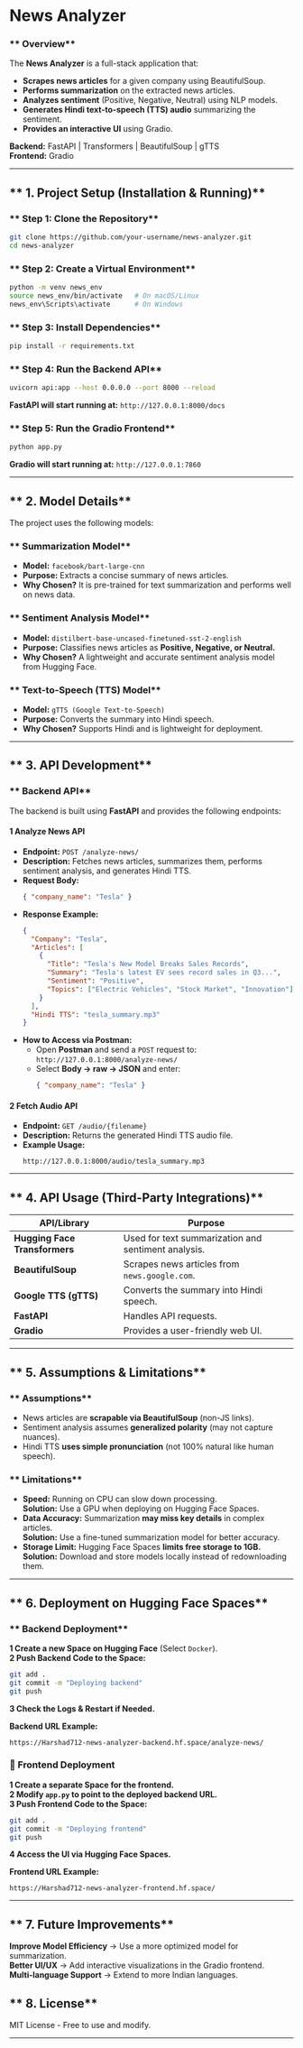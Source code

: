 
# News Analyzer  

### ** Overview**  
The **News Analyzer** is a full-stack application that:  
- **Scrapes news articles** for a given company using BeautifulSoup.  
- **Performs summarization** on the extracted news articles.  
- **Analyzes sentiment** (Positive, Negative, Neutral) using NLP models.  
- **Generates Hindi text-to-speech (TTS) audio** summarizing the sentiment.  
- **Provides an interactive UI** using Gradio.  

 **Backend:** FastAPI | Transformers | BeautifulSoup | gTTS  
 **Frontend:** Gradio  

---

## ** 1. Project Setup (Installation & Running)**  

### ** Step 1: Clone the Repository**  
```bash
git clone https://github.com/your-username/news-analyzer.git
cd news-analyzer
```

### ** Step 2: Create a Virtual Environment**  
```bash
python -m venv news_env
source news_env/bin/activate   # On macOS/Linux
news_env\Scripts\activate      # On Windows
```

### ** Step 3: Install Dependencies**  
```bash
pip install -r requirements.txt
```

### ** Step 4: Run the Backend API**  
```bash
uvicorn api:app --host 0.0.0.0 --port 8000 --reload
```
 **FastAPI will start running at:** `http://127.0.0.1:8000/docs`

### ** Step 5: Run the Gradio Frontend**  
```bash
python app.py
```
 **Gradio will start running at:** `http://127.0.0.1:7860`

---

## ** 2. Model Details**  

The project uses the following models:

### ** Summarization Model**
- **Model:** `facebook/bart-large-cnn`
- **Purpose:** Extracts a concise summary of news articles.
- **Why Chosen?** It is pre-trained for text summarization and performs well on news data.

### ** Sentiment Analysis Model**
- **Model:** `distilbert-base-uncased-finetuned-sst-2-english`
- **Purpose:** Classifies news articles as **Positive, Negative, or Neutral.**
- **Why Chosen?** A lightweight and accurate sentiment analysis model from Hugging Face.

### ** Text-to-Speech (TTS) Model**
- **Model:** `gTTS (Google Text-to-Speech)`
- **Purpose:** Converts the summary into Hindi speech.
- **Why Chosen?** Supports Hindi and is lightweight for deployment.

---

## ** 3. API Development**  

### ** Backend API**
The backend is built using **FastAPI** and provides the following endpoints:

#### **1 Analyze News API**
- **Endpoint:** `POST /analyze-news/`
- **Description:** Fetches news articles, summarizes them, performs sentiment analysis, and generates Hindi TTS.
- **Request Body:**
  ```json
  { "company_name": "Tesla" }
  ```
- **Response Example:**
  ```json
  {
    "Company": "Tesla",
    "Articles": [
      {
        "Title": "Tesla's New Model Breaks Sales Records",
        "Summary": "Tesla's latest EV sees record sales in Q3...",
        "Sentiment": "Positive",
        "Topics": ["Electric Vehicles", "Stock Market", "Innovation"]
      }
    ],
    "Hindi TTS": "tesla_summary.mp3"
  }
  ```
- **How to Access via Postman:**  
  - Open **Postman** and send a `POST` request to:  
    `http://127.0.0.1:8000/analyze-news/`  
  - Select **Body → raw → JSON** and enter:  
    ```json
    { "company_name": "Tesla" }
    ```

#### **2 Fetch Audio API**
- **Endpoint:** `GET /audio/{filename}`
- **Description:** Returns the generated Hindi TTS audio file.
- **Example Usage:**  
  ```
  http://127.0.0.1:8000/audio/tesla_summary.mp3
  ```

---

## ** 4. API Usage (Third-Party Integrations)**  

| API/Library      | Purpose |
|-----------------|-----------------------------------------------------|
| **Hugging Face Transformers** | Used for text summarization and sentiment analysis. |
| **BeautifulSoup** | Scrapes news articles from `news.google.com`. |
| **Google TTS (gTTS)** | Converts the summary into Hindi speech. |
| **FastAPI** | Handles API requests. |
| **Gradio** | Provides a user-friendly web UI. |

---

## ** 5. Assumptions & Limitations**  

### ** Assumptions**
- News articles are **scrapable via BeautifulSoup** (non-JS links).
- Sentiment analysis assumes **generalized polarity** (may not capture nuances).
- Hindi TTS **uses simple pronunciation** (not 100% natural like human speech).

### ** Limitations**
- **Speed:** Running on CPU can slow down processing.  
   **Solution:** Use a GPU when deploying on Hugging Face Spaces.  
- **Data Accuracy:** Summarization **may miss key details** in complex articles.  
   **Solution:** Use a fine-tuned summarization model for better accuracy.  
- **Storage Limit:** Hugging Face Spaces **limits free storage to 1GB.**  
   **Solution:** Download and store models locally instead of redownloading them.  

---

## ** 6. Deployment on Hugging Face Spaces**  

### ** Backend Deployment**
 **1 Create a new Space on Hugging Face** (Select `Docker`).  
 **2 Push Backend Code to the Space:**
```bash
git add .
git commit -m "Deploying backend"
git push
```
 **3 Check the Logs & Restart if Needed.**

 **Backend URL Example:**  
```
https://Harshad712-news-analyzer-backend.hf.space/analyze-news/
```

### **🔹 Frontend Deployment**
 **1 Create a separate Space for the frontend.**  
 **2 Modify `app.py` to point to the deployed backend URL.**  
 **3 Push Frontend Code to the Space:**
```bash
git add .
git commit -m "Deploying frontend"
git push
```
 **4 Access the UI via Hugging Face Spaces.**

 **Frontend URL Example:**  
```
https://Harshad712-news-analyzer-frontend.hf.space/
```

---

## ** 7. Future Improvements**  
 **Improve Model Efficiency** → Use a more optimized model for summarization.  
 **Better UI/UX** → Add interactive visualizations in the Gradio frontend.  
 **Multi-language Support** → Extend to more Indian languages.  

## ** 8. License**  
 MIT License - Free to use and modify.

---

